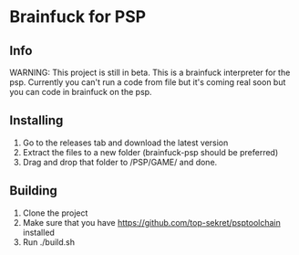 # Brainfuck for PSP
## Info
WARNING: This project is still in beta. 
This is a brainfuck interpreter for the psp. Currently you can't run a code from file but it's coming real soon but you can code in brainfuck on the psp.

## Installing
1. Go to the releases tab and download the latest version
2. Extract the files to a new folder (brainfuck-psp should be preferred)
3. Drag and drop that folder to /PSP/GAME/
and done.

## Building
1. Clone the project
2. Make sure that you have https://github.com/top-sekret/psptoolchain installed
3. Run ./build.sh
